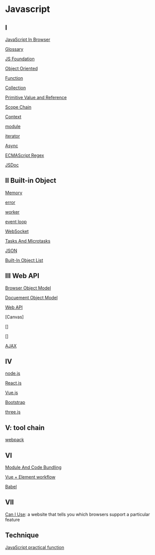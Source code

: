 # Javascript

## I

[JavaScript In Browser](javascript-using.md)

[Glossary](javascript-terms.md)

[JS Foundation](javascript-foundation.md)

[Object Oriented](javascript-object-oriented.md)

[Function](javascript-function.md)

[Collection](javascript-collection.md)

[Primitive Value and Reference](javascript-variable-copy-and-reference.md)

[Scope Chain](javascript-scope-chain.md)

[Context](javascript-context.md)

[module](javascript-module.md)

[iterator](javascript-iteration.md)

[Async](javascript-async.md)

[ECMAScript Regex](ecmascript-regex.md)

[JSDoc](javascript-jsdoc.md)

## II Built-in Object

[Memory](javascript-memory-management.md)

[error](javascript-error.md)

[worker](javascript-worker.md)

[event loop](javascript-event-loop.md)

[WebSocket](javascript-websocket.md)

[Tasks And Microtasks](javascript-tasks-and-microtasks.md)

[JSON](/sorted/javascript/javascript-json.md)

[Built-In Object List](javascript-built-in-object.md)

## III Web API

[Browser Object Model](javascript-bom.md)

[Docuement Object Model](../sorted/javascript/javascript-dom.md)

[Web API](../sorted/javascript/javascript-server-api.md)

[Canvas]

[]

[]

[AJAX](/sorted/javascript/javascript-ajax.md)

## IV

[node.js](nodejs.md)

[React.js](react.md)

[Vue.js](vue.md)

[Bootstrap](/sorted/javascript/bootstrap.md)

[three.js](/sorted/javascript/threejs.md)

## V: tool chain

[webpack](/sorted/javascript/webpack.md)

## VI

[Module And Code Bundling](javascript-module-and-code-bundling.md)

[Vue + Element workflow](/sorted/javascript/vue-element-ui-workflow.md)

[Babel](/sorted/javascript/babel.md)

## VII

[Can I Use](https://caniuse.com/): a website that tells you which browsers support a particular feature

## Technique

[JavaScript practical function](/sorted/javascript/javascript-practical-function.md)

